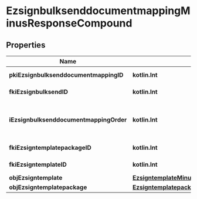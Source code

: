 
# EzsignbulksenddocumentmappingMinusResponseCompound

## Properties
Name | Type | Description | Notes
------------ | ------------- | ------------- | -------------
**pkiEzsignbulksenddocumentmappingID** | **kotlin.Int** | The unique ID of the Ezsignbulksenddocumentmapping. | 
**fkiEzsignbulksendID** | **kotlin.Int** | The unique ID of the Ezsignbulksend | 
**iEzsignbulksenddocumentmappingOrder** | **kotlin.Int** | The order in which the Ezsigntemplate or Ezsigntemplatepackage will be presented to the signatory in the Ezsignfolder. | 
**fkiEzsigntemplatepackageID** | **kotlin.Int** | The unique ID of the Ezsigntemplatepackage |  [optional]
**fkiEzsigntemplateID** | **kotlin.Int** | The unique ID of the Ezsigntemplate |  [optional]
**objEzsigntemplate** | [**EzsigntemplateMinusResponseCompound**](EzsigntemplateMinusResponseCompound.md) |  |  [optional]
**objEzsigntemplatepackage** | [**EzsigntemplatepackageMinusResponseCompound**](EzsigntemplatepackageMinusResponseCompound.md) |  |  [optional]



